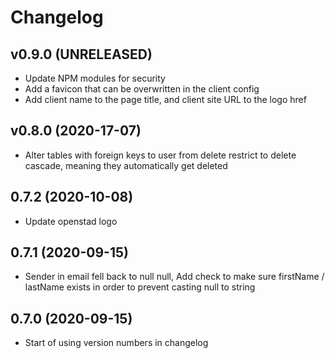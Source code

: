 # Changelog

## v0.9.0 (UNRELEASED)
* Update NPM modules for security
* Add a favicon that can be overwritten in the client config
* Add client name to the page title, and client site URL to the logo href

## v0.8.0 (2020-17-07)

* Alter tables with foreign keys to user from delete restrict to delete cascade, meaning they automatically get deleted

## 0.7.2 (2020-10-08)
* Update openstad logo

## 0.7.1 (2020-09-15)
* Sender in email fell back to null null, Add check to make sure firstName / lastName exists in order to prevent casting null to string

## 0.7.0 (2020-09-15)
* Start of using version numbers in changelog
